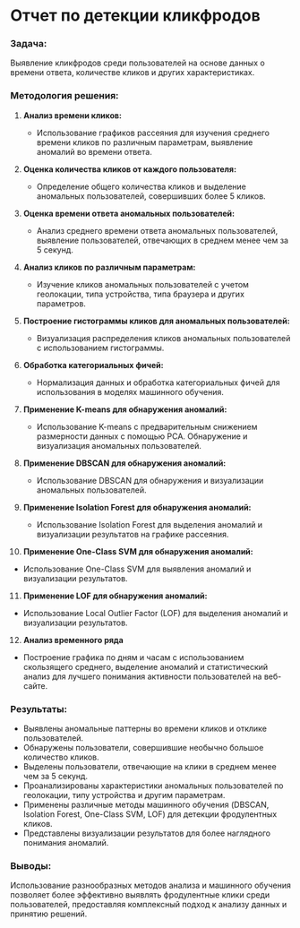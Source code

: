# Отчет по детекции кликфродов

### Задача:
Выявление кликфродов среди пользователей на основе данных о времени ответа, количестве кликов и других характеристиках.

### Методология решения:
1. **Анализ времени кликов:**
   - Использование графиков рассеяния для изучения среднего времени кликов по различным параметрам, выявление аномалий во времени ответа.

2. **Оценка количества кликов от каждого пользователя:**
   - Определение общего количества кликов и выделение аномальных пользователей, совершивших более 5 кликов.

3. **Оценка времени ответа аномальных пользователей:**
   - Анализ среднего времени ответа аномальных пользователей, выявление пользователей, отвечающих в среднем менее чем за 5 секунд.

4. **Анализ кликов по различным параметрам:**
   - Изучение кликов аномальных пользователей с учетом геолокации, типа устройства, типа браузера и других параметров.

5. **Построение гистограммы кликов для аномальных пользователей:**
   - Визуализация распределения кликов аномальных пользователей с использованием гистограммы.

6. **Обработка категориальных фичей:**
   - Нормализация данных и обработка категориальных фичей для использования в моделях машинного обучения.
7. **Применение K-means для обнаружения аномалий:**
   - Использование K-means с предварительным снижением размерности данных с помощью PCA. Обнаружение и визуализация аномальных пользователей.

8. **Применение DBSCAN для обнаружения аномалий:**
   - Использование DBSCAN для обнаружения и визуализации аномальных пользователей.

9. **Применение Isolation Forest для обнаружения аномалий:**
   - Использование Isolation Forest для выделения аномалий и визуализации результатов на графике рассеяния.

10. **Применение One-Class SVM для обнаружения аномалий:**
   - Использование One-Class SVM для выявления аномалий и визуализации результатов.

11. **Применение LOF для обнаружения аномалий:**
   - Использование Local Outlier Factor (LOF) для выделения аномалий и визуализации результатов.
12. **Анализ временного ряда**
   - Построение графика по дням и часам с использованием скользящего среднего, выделение аномалий и статистический анализ для лучшего понимания активности пользователей на веб-сайте.

### Результаты:
- Выявлены аномальные паттерны во времени кликов и отклике пользователей.
- Обнаружены пользователи, совершившие необычно большое количество кликов.
- Выделены пользователи, отвечающие на клики в среднем менее чем за 5 секунд.
- Проанализированы характеристики аномальных пользователей по геолокации, типу устройства и другим параметрам.
- Применены различные методы машинного обучения (DBSCAN, Isolation Forest, One-Class SVM, LOF) для детекции фродулентных кликов.
- Представлены визуализации результатов для более наглядного понимания аномалий.

### Выводы:
Использование разнообразных методов анализа и машинного обучения позволяет более эффективно выявлять фродулентные клики среди пользователей, предоставляя комплексный подход к анализу данных и принятию решений.
